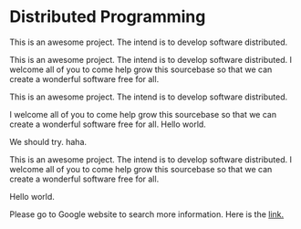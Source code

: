 Distributed Programming
=======================

This is an awesome project. The intend is to develop software distributed.

This is an awesome project. The intend is to develop software distributed. I welcome all of you to come help grow this sourcebase so that we can create a wonderful software free for all.


This is an awesome project. The intend is to develop software distributed.

I welcome all of you to come help grow this sourcebase so that we can create a wonderful software free for all.
Hello world.

We should try. haha.


This is an awesome project. The intend is to develop software distributed.
I welcome all of you to come help grow this sourcebase so that we can create a wonderful software free for all.

Hello world.

Please go to Google website to search more information. Here is the [link.](http://google.com)


